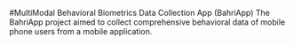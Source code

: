 #MultiModal Behavioral Biometrics Data Collection App (BahriApp)
The BahriApp project aimed to collect comprehensive behavioral data of mobile phone users from a mobile application. 
